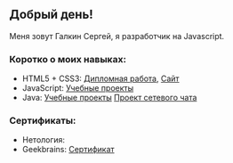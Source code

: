 ## Добрый день! 

Меня зовут Галкин Сергей, я разработчик на Javascript.

### Коротко о моих навыках:

+ HTML5 + CSS3: [Дипломная работа](https://github.com/Sirius2206/mq-diploma), [Сайт](https://sirius2206.github.io/mq-diploma/)
+ JavaScript: [Учебные проекты](https://github.com/Sirius2206/JS_in_WEB)
+ Java: [Учебные проекты](https://github.com/Sirius2206/portfolio/tree/master/portfolio/GB-Java) [Проект сетевого чата](https://github.com/Sirius2206/portfolio/tree/master/portfolio/GB-Java/Lesson7_JavaFXChat)

### Сертификаты:
+ Нетология: 
+ Geekbrains: [Сертификат](https://gb.ru/certificates/1616011.pdf)
